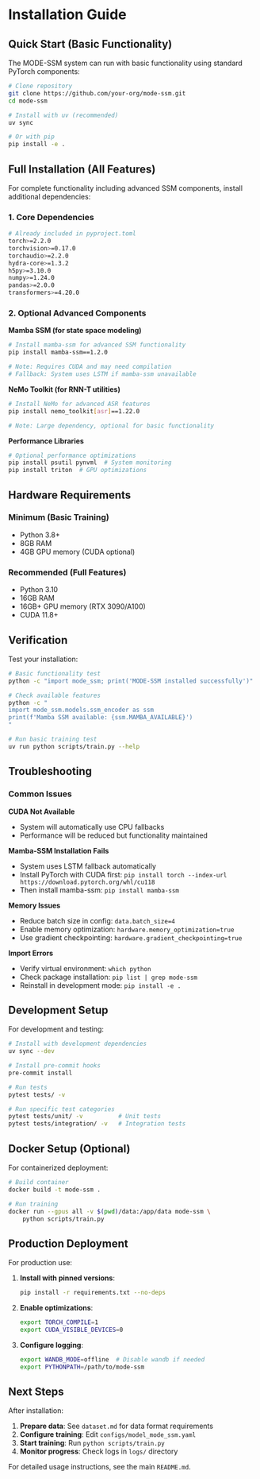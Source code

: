 # Installation Guide

## Quick Start (Basic Functionality)

The MODE-SSM system can run with basic functionality using standard PyTorch components:

```bash
# Clone repository
git clone https://github.com/your-org/mode-ssm.git
cd mode-ssm

# Install with uv (recommended)
uv sync

# Or with pip
pip install -e .
```

## Full Installation (All Features)

For complete functionality including advanced SSM components, install additional dependencies:

### 1. Core Dependencies
```bash
# Already included in pyproject.toml
torch>=2.2.0
torchvision>=0.17.0
torchaudio>=2.2.0
hydra-core>=1.3.2
h5py>=3.10.0
numpy>=1.24.0
pandas>=2.0.0
transformers>=4.20.0
```

### 2. Optional Advanced Components

**Mamba SSM (for state space modeling)**
```bash
# Install mamba-ssm for advanced SSM functionality
pip install mamba-ssm==1.2.0

# Note: Requires CUDA and may need compilation
# Fallback: System uses LSTM if mamba-ssm unavailable
```

**NeMo Toolkit (for RNN-T utilities)**
```bash
# Install NeMo for advanced ASR features
pip install nemo_toolkit[asr]==1.22.0

# Note: Large dependency, optional for basic functionality
```

**Performance Libraries**
```bash
# Optional performance optimizations
pip install psutil pynvml  # System monitoring
pip install triton  # GPU optimizations
```

## Hardware Requirements

### Minimum (Basic Training)
- Python 3.8+
- 8GB RAM
- 4GB GPU memory (CUDA optional)

### Recommended (Full Features)
- Python 3.10
- 16GB RAM
- 16GB+ GPU memory (RTX 3090/A100)
- CUDA 11.8+

## Verification

Test your installation:

```bash
# Basic functionality test
python -c "import mode_ssm; print('MODE-SSM installed successfully')"

# Check available features
python -c "
import mode_ssm.models.ssm_encoder as ssm
print(f'Mamba SSM available: {ssm.MAMBA_AVAILABLE}')
"

# Run basic training test
uv run python scripts/train.py --help
```

## Troubleshooting

### Common Issues

**CUDA Not Available**
- System will automatically use CPU fallbacks
- Performance will be reduced but functionality maintained

**Mamba-SSM Installation Fails**
- System uses LSTM fallback automatically
- Install PyTorch with CUDA first: `pip install torch --index-url https://download.pytorch.org/whl/cu118`
- Then install mamba-ssm: `pip install mamba-ssm`

**Memory Issues**
- Reduce batch size in config: `data.batch_size=4`
- Enable memory optimization: `hardware.memory_optimization=true`
- Use gradient checkpointing: `hardware.gradient_checkpointing=true`

**Import Errors**
- Verify virtual environment: `which python`
- Check package installation: `pip list | grep mode-ssm`
- Reinstall in development mode: `pip install -e .`

## Development Setup

For development and testing:

```bash
# Install with development dependencies
uv sync --dev

# Install pre-commit hooks
pre-commit install

# Run tests
pytest tests/ -v

# Run specific test categories
pytest tests/unit/ -v          # Unit tests
pytest tests/integration/ -v   # Integration tests
```

## Docker Setup (Optional)

For containerized deployment:

```bash
# Build container
docker build -t mode-ssm .

# Run training
docker run --gpus all -v $(pwd)/data:/app/data mode-ssm \
    python scripts/train.py
```

## Production Deployment

For production use:

1. **Install with pinned versions**:
   ```bash
   pip install -r requirements.txt --no-deps
   ```

2. **Enable optimizations**:
   ```bash
   export TORCH_COMPILE=1
   export CUDA_VISIBLE_DEVICES=0
   ```

3. **Configure logging**:
   ```bash
   export WANDB_MODE=offline  # Disable wandb if needed
   export PYTHONPATH=/path/to/mode-ssm
   ```

## Next Steps

After installation:

1. **Prepare data**: See `dataset.md` for data format requirements
2. **Configure training**: Edit `configs/model_mode_ssm.yaml`
3. **Start training**: Run `python scripts/train.py`
4. **Monitor progress**: Check logs in `logs/` directory

For detailed usage instructions, see the main `README.md`.